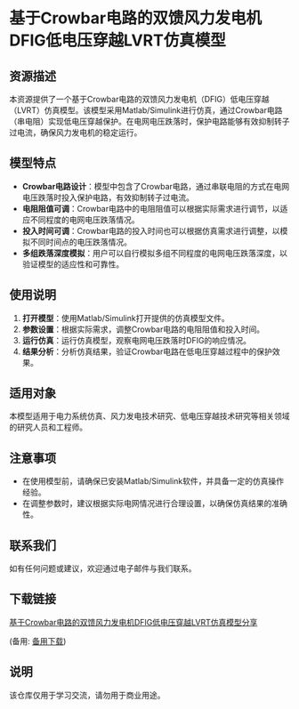 # 基于Crowbar电路的双馈风力发电机DFIG低电压穿越LVRT仿真模型

## 资源描述

本资源提供了一个基于Crowbar电路的双馈风力发电机（DFIG）低电压穿越（LVRT）仿真模型。该模型采用Matlab/Simulink进行仿真，通过Crowbar电路（串电阻）实现低电压穿越保护。在电网电压跌落时，保护电路能够有效抑制转子过电流，确保风力发电机的稳定运行。

## 模型特点

- **Crowbar电路设计**：模型中包含了Crowbar电路，通过串联电阻的方式在电网电压跌落时投入保护电路，有效抑制转子过电流。
- **电阻阻值可调**：Crowbar电路中的电阻阻值可以根据实际需求进行调节，以适应不同程度的电网电压跌落情况。
- **投入时间可调**：Crowbar电路的投入时间也可以根据仿真需求进行调整，以模拟不同时间点的电压跌落情况。
- **多组跌落深度模拟**：用户可以自行模拟多组不同程度的电网电压跌落深度，以验证模型的适应性和可靠性。

## 使用说明

1. **打开模型**：使用Matlab/Simulink打开提供的仿真模型文件。
2. **参数设置**：根据实际需求，调整Crowbar电路的电阻阻值和投入时间。
3. **运行仿真**：运行仿真模型，观察电网电压跌落时DFIG的响应情况。
4. **结果分析**：分析仿真结果，验证Crowbar电路在低电压穿越过程中的保护效果。

## 适用对象

本模型适用于电力系统仿真、风力发电技术研究、低电压穿越技术研究等相关领域的研究人员和工程师。

## 注意事项

- 在使用模型前，请确保已安装Matlab/Simulink软件，并具备一定的仿真操作经验。
- 在调整参数时，建议根据实际电网情况进行合理设置，以确保仿真结果的准确性。

## 联系我们

如有任何问题或建议，欢迎通过电子邮件与我们联系。

## 下载链接
[基于Crowbar电路的双馈风力发电机DFIG低电压穿越LVRT仿真模型分享](https://pan.quark.cn/s/707e59d74f45) 

(备用: [备用下载](https://pan.baidu.com/s/1H-PV2qe9532EXcDVTb1VHQ?pwd=1234))

## 说明

该仓库仅用于学习交流，请勿用于商业用途。
